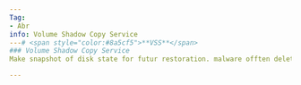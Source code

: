 ```yaml
---
Tag:
- Abr 
info: Volume Shadow Copy Service 
---# <span style="color:#8a5cf5">**VSS**</span>
### Volume Shadow Copy Service 
Make snapshot of disk state for futur restoration. malware offten deletes those files, so offsite backups are a must

---
```



